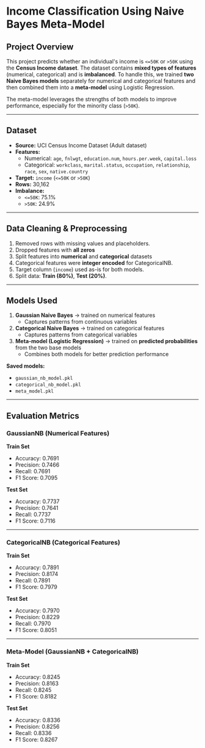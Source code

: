 # Income Classification Using Naive Bayes Meta-Model

## Project Overview
This project predicts whether an individual's income is `<=50K` or `>50K` using the **Census Income dataset**. The dataset contains **mixed types of features** (numerical, categorical) and is **imbalanced**. To handle this, we trained **two Naive Bayes models** separately for numerical and categorical features and then combined them into a **meta-model** using Logistic Regression.  

The meta-model leverages the strengths of both models to improve performance, especially for the minority class (`>50K`).  

---

## Dataset
- **Source:** UCI Census Income Dataset (Adult dataset)
- **Features:**  
  - Numerical: `age`, `fnlwgt`, `education.num`, `hours.per.week`, `capital.loss`  
  - Categorical: `workclass`, `marital.status`, `occupation`, `relationship`, `race`, `sex`, `native.country`
- **Target:** `income` (`<=50K` or `>50K`)
- **Rows:** 30,162  
- **Imbalance:**  
  - `<=50K`: 75.1%  
  - `>50K`: 24.9%  

---

## Data Cleaning & Preprocessing
1. Removed rows with missing values and placeholders.  
2. Dropped features with **all zeros**  
3. Split features into **numerical** and **categorical** datasets  
4. Categorical features were **integer encoded** for CategoricalNB.  
5. Target column (`income`) used as-is for both models.  
6. Split data: **Train (80%)**, **Test (20%)**.

---

## Models Used
1. **Gaussian Naive Bayes** → trained on numerical features  
   - Captures patterns from continuous variables
2. **Categorical Naive Bayes** → trained on categorical features  
   - Captures patterns from categorical variables
3. **Meta-model (Logistic Regression)** → trained on **predicted probabilities** from the two base models  
   - Combines both models for better prediction performance  

**Saved models:**  
- `gaussian_nb_model.pkl`  
- `categorical_nb_model.pkl`  
- `meta_model.pkl`  

---

## Evaluation Metrics

### GaussianNB (Numerical Features)
**Train Set**  
- Accuracy: 0.7691  
- Precision: 0.7466  
- Recall: 0.7691  
- F1 Score: 0.7095  

**Test Set**  
- Accuracy: 0.7737  
- Precision: 0.7641  
- Recall: 0.7737  
- F1 Score: 0.7116  

---

### CategoricalNB (Categorical Features)
**Train Set**  
- Accuracy: 0.7891  
- Precision: 0.8174  
- Recall: 0.7891  
- F1 Score: 0.7979  

**Test Set**  
- Accuracy: 0.7970  
- Precision: 0.8229  
- Recall: 0.7970  
- F1 Score: 0.8051  

---

### Meta-Model (GaussianNB + CategoricalNB)
**Train Set**  
- Accuracy: 0.8245  
- Precision: 0.8163  
- Recall: 0.8245  
- F1 Score: 0.8182  

**Test Set**  
- Accuracy: 0.8336  
- Precision: 0.8256  
- Recall: 0.8336  
- F1 Score: 0.8267  
